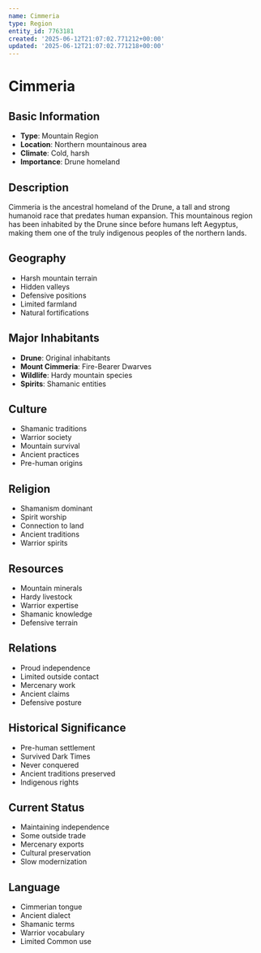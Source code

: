 ```yaml
---
name: Cimmeria
type: Region
entity_id: 7763181
created: '2025-06-12T21:07:02.771212+00:00'
updated: '2025-06-12T21:07:02.771218+00:00'
---
```


# Cimmeria

## Basic Information
- **Type**: Mountain Region
- **Location**: Northern mountainous area
- **Climate**: Cold, harsh
- **Importance**: Drune homeland

## Description
Cimmeria is the ancestral homeland of the Drune, a tall and strong humanoid race that predates human expansion. This mountainous region has been inhabited by the Drune since before humans left Aegyptus, making them one of the truly indigenous peoples of the northern lands.

## Geography
- Harsh mountain terrain
- Hidden valleys
- Defensive positions
- Limited farmland
- Natural fortifications

## Major Inhabitants
- **Drune**: Original inhabitants
- **Mount Cimmeria**: Fire-Bearer Dwarves
- **Wildlife**: Hardy mountain species
- **Spirits**: Shamanic entities

## Culture
- Shamanic traditions
- Warrior society
- Mountain survival
- Ancient practices
- Pre-human origins

## Religion
- Shamanism dominant
- Spirit worship
- Connection to land
- Ancient traditions
- Warrior spirits

## Resources
- Mountain minerals
- Hardy livestock
- Warrior expertise
- Shamanic knowledge
- Defensive terrain

## Relations
- Proud independence
- Limited outside contact
- Mercenary work
- Ancient claims
- Defensive posture

## Historical Significance
- Pre-human settlement
- Survived Dark Times
- Never conquered
- Ancient traditions preserved
- Indigenous rights

## Current Status
- Maintaining independence
- Some outside trade
- Mercenary exports
- Cultural preservation
- Slow modernization

## Language
- Cimmerian tongue
- Ancient dialect
- Shamanic terms
- Warrior vocabulary
- Limited Common use